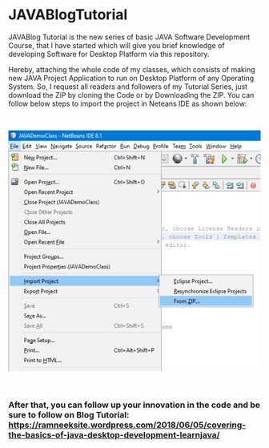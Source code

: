 # JAVABlogTutorial
JAVABlog Tutorial is the new series of basic JAVA Software Development Course, that I have started which will give you brief knowledge of developing Software for Desktop Platform
via this repository.<br/>
<p font-style="justify">Hereby, attaching the whole code of my classes, which consists of making new JAVA Project Application to run on Desktop Platform of any Operating System.
So, I request all readers and followers of my Tutorial Series, just download the ZiP by cloning the Code or by Downloading the ZIP. You can follow below steps
to import the project in Neteans IDE as shown below:</p><br/>

![Import Project](https://github.com/Ramneek-Kalra/JAVABlogTutorial/blob/master/Import%20Project.png)

<br/>

### After that, you can follow up your innovation in the code and be sure to follow on Blog Tutorial: https://ramneeksite.wordpress.com/2018/06/05/covering-the-basics-of-java-desktop-development-learnjava/

